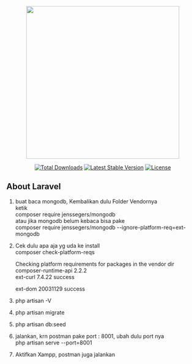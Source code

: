 <p align="center"><a rel="nofollow" href="https://laravel.com" target="_blank"><img src="https://raw.githubusercontent.com/laravel/art/master/logo-lockup/5%20SVG/2%20CMYK/1%20Full%20Color/laravel-logolockup-cmyk-red.svg" width="400" rel="nofollow"></a></p>

<p align="center">
<a href="https://packagist.org/packages/laravel/framework" rel="nofollow"><img src="https://img.shields.io/packagist/dt/laravel/framework" alt="Total Downloads" rel="nofollow"></a>
<a href="https://packagist.org/packages/laravel/framework" rel="nofollow"><img src="https://img.shields.io/packagist/v/laravel/framework" alt="Latest Stable Version" rel="nofollow"></a>
<a href="https://packagist.org/packages/laravel/framework" rel="nofollow"><img src="https://img.shields.io/packagist/l/laravel/framework" alt="License" rel="nofollow"></a>
</p>

## About Laravel

1. buat baca mongodb, Kembalikan dulu Folder Vendornya <br> 
ketik  <br>
composer require jenssegers/mongodb        <br>
atau  jika mongodb belum kebaca bisa pake  <br>
composer require jenssegers/mongodb --ignore-platform-req=ext-mongodb  <br>

2. Cek dulu apa aja yg uda ke install <br>
composer check-platform-reqs <br>

    Checking platform requirements for packages in the vendor dir
    composer-runtime-api 2.2.2 <br>
    ext-curl             7.4.22   success <br>
					  
    ext-dom              20031129     success <br>

3. php artisan -V  <br>

4. php artisan migrate <br>

5. php artisan db:seed <br>

6. jalankan, krn postman pake port : 8001, ubah dulu port nya<br>
php artisan serve --port=8001  <br>


7. Aktifkan Xampp, postman juga jalankan

